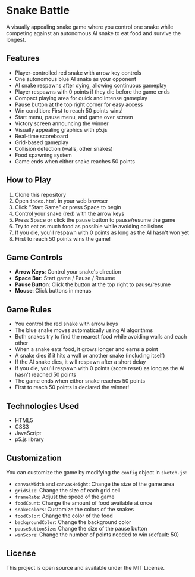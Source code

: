 # Snake Battle

A visually appealing snake game where you control one snake while competing against an autonomous AI snake to eat food and survive the longest.

## Features

- Player-controlled red snake with arrow key controls
- One autonomous blue AI snake as your opponent
- AI snake respawns after dying, allowing continuous gameplay
- Player respawns with 0 points if they die before the game ends
- Compact playing area for quick and intense gameplay
- Pause button at the top right corner for easy access
- Win condition: First to reach 50 points wins!
- Start menu, pause menu, and game over screen
- Victory screen announcing the winner
- Visually appealing graphics with p5.js
- Real-time scoreboard
- Grid-based gameplay
- Collision detection (walls, other snakes)
- Food spawning system
- Game ends when either snake reaches 50 points

## How to Play

1. Clone this repository
2. Open `index.html` in your web browser
3. Click "Start Game" or press Space to begin
4. Control your snake (red) with the arrow keys
5. Press Space or click the pause button to pause/resume the game
6. Try to eat as much food as possible while avoiding collisions
7. If you die, you'll respawn with 0 points as long as the AI hasn't won yet
8. First to reach 50 points wins the game!

## Game Controls

- **Arrow Keys**: Control your snake's direction
- **Space Bar**: Start game / Pause / Resume
- **Pause Button**: Click the button at the top right to pause/resume
- **Mouse**: Click buttons in menus

## Game Rules

- You control the red snake with arrow keys
- The blue snake moves automatically using AI algorithms
- Both snakes try to find the nearest food while avoiding walls and each other
- When a snake eats food, it grows longer and earns a point
- A snake dies if it hits a wall or another snake (including itself)
- If the AI snake dies, it will respawn after a short delay
- If you die, you'll respawn with 0 points (score reset) as long as the AI hasn't reached 50 points
- The game ends when either snake reaches 50 points
- First to reach 50 points is declared the winner!

## Technologies Used

- HTML5
- CSS3
- JavaScript
- p5.js library

## Customization

You can customize the game by modifying the `config` object in `sketch.js`:

- `canvasWidth` and `canvasHeight`: Change the size of the game area
- `gridSize`: Change the size of each grid cell
- `frameRate`: Adjust the speed of the game
- `foodCount`: Change the amount of food available at once
- `snakeColors`: Customize the colors of the snakes
- `foodColor`: Change the color of the food
- `backgroundColor`: Change the background color
- `pauseButtonSize`: Change the size of the pause button
- `winScore`: Change the number of points needed to win (default: 50)

## License

This project is open source and available under the MIT License. 